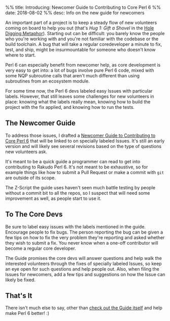 %% title: Introducing: Newcomer Guide to Contributing to Core Perl&nbsp;6
%% date: 2018-08-02
%% desc: Info on the new guide for newcomers

An important part of a project is to keep a steady flow of new volunteers coming on board to help you out (that's *Hug 1: Gift a Shovel* in the [Hole Digging Metaphor](/post/On-Troll-Hugging-Hole-Digging-and-Improving-Open-Source-Communities)). Starting out can be difficult: you barely know the people who you're working with and you're not familiar with the codebase or the build toolchain. A bug that will take a regular coredeveloper a minute to fix, test, and ship, might be insurmountable for someone who doesn't know where to start.

Perl&nbsp;6 can especially benefit from newcomer help, as core development is
very easy to get into: a lot of bugs involve pure Perl&nbsp;6 code, mixed with some
NQP subroutine calls that aren't much different than using subroutines from
an ecosystem module.

For some time now, the Perl&nbsp;6 devs labeled easy Issues with particular labels.
However, that still leaves some challenges for new volunteers in place: knowing what the labels really mean, knowing how to build the project with the
fix applied, and knowing how to run the tests.

## The Newcomer Guide

To address those issues, I drafted a [Newcomer Guide to Contributing to Core Perl&nbsp;6](/post/Newcomer-Guide-to-Contributing-to-Core-Perl-6) that will be
linked to on specially labeled Issues. It's still an early version and will
likely see several revisions based on the type of questions new volunteers ask.

It's meant to be a quick guide a programmer can read to get into contributing
to Rakudo Perl&nbsp;6. It's not meant to be exhaustive, so for example things
like how to submit a Pull Request or make a commit with `git` are outside of
its scope.

The Z-Script the guide uses haven't seen much battle testing by people without
a commit bit to all the repos, so I suspect that will need some improvement
as well, as people start to use it.

## To The Core Devs

Be sure to label easy issues with the labels mentioned in the guide. Encourage people to fix bugs. The person reporting the bug can be given a few tips on
how to fix the very problem they're reporting and asked whether they wish to
submit a fix. You never know when a one-off contributor will become a regular core developer.

The Guide promises the core devs will answer questions and help walk the interested volunteers through the fixes of specially labeled Issues, so keep
an eye open for such questions and help people out. Also, when filing the
Issues for newcomers, add a few tips and suggestions on how the Issue can likely be fixed.

## That's It

There isn't much else to say, other than [check out the Guide itself](/post/Newcomer-Guide-to-Contributing-to-Core-Perl-6) and help make Perl&nbsp;6 better! :)
